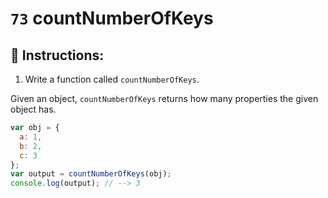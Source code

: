 # `73` countNumberOfKeys

## 📝 Instructions:

1. Write a function called `countNumberOfKeys`.

Given an object, `countNumberOfKeys` returns how many properties the given object has.

```Javascript
var obj = {
  a: 1,
  b: 2,
  c: 3
};
var output = countNumberOfKeys(obj);
console.log(output); // --> 3
```